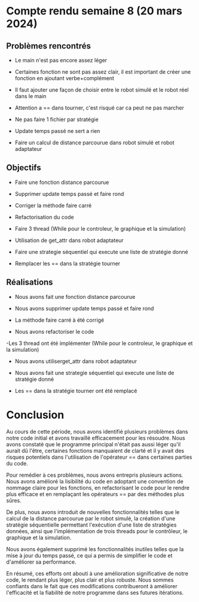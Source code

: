 # Compte rendu semaine 8 (20 mars 2024)

## Problèmes rencontrés

- Le main n'est pas encore assez léger

- Certaines fonction ne sont pas assez clair, il est important de créer une fonction en ajoutant verbe+complément

- Il faut ajouter une façon de choisir entre le robot simulé et le robot réel dans le main

- Attention a == dans tourner, c'est risqué car ca peut ne pas marcher

- Ne pas faire 1 fichier par stratégie

- Update temps passé ne sert a rien

- Faire un calcul de distance parcourue dans robot simulé et robot adaptateur

## Objectifs

- Faire une fonction distance parcourue

- Supprimer update temps passé et faire rond

- Corriger la méthode faire carré

- Refactorisation du code

- Faire 3 thread (While pour le controleur, le graphique et la simulation)

- Utilisation de get_attr dans robot adaptateur

- Faire une strategie séquentiel qui execute une liste de stratégie donné

- Remplacer les == dans la stratégie tourner

## Réalisations

- Nous avons fait une fonction distance parcourue

- Nous avons supprimer update temps passé et faire rond

- La méthode faire carré à été corrigé

- Nous avons refactoriser le code

-Les 3 thread ont été implémenter (While pour le controleur, le graphique et la simulation)

- Nous avons utiliserget_attr dans robot adaptateur

- Nous avons fait une strategie séquentiel qui execute une liste de stratégie donné

- Les == dans la stratégie tourner ont été remplacé


# Conclusion

Au cours de cette période, nous avons identifié plusieurs problèmes dans notre code initial et avons travaillé efficacement pour les résoudre. Nous avons constaté que le programme principal n'était pas aussi léger qu'il aurait dû l'être, certaines fonctions manquaient de clarté et il y avait des risques potentiels dans l'utilisation de l'opérateur == dans certaines parties du code.

Pour remédier à ces problèmes, nous avons entrepris plusieurs actions. Nous avons amélioré la lisibilité du code en adoptant une convention de nommage claire pour les fonctions, en refactorisant le code pour le rendre plus efficace et en remplaçant les opérateurs == par des méthodes plus sûres.

De plus, nous avons introduit de nouvelles fonctionnalités telles que le calcul de la distance parcourue par le robot simulé, la création d'une stratégie séquentielle permettant l'exécution d'une liste de stratégies données, ainsi que l'implémentation de trois threads pour le contrôleur, le graphique et la simulation.

Nous avons également supprimé les fonctionnalités inutiles telles que la mise à jour du temps passé, ce qui a permis de simplifier le code et d'améliorer sa performance.

En résumé, ces efforts ont abouti à une amélioration significative de notre code, le rendant plus léger, plus clair et plus robuste. Nous sommes confiants dans le fait que ces modifications contribueront à améliorer l'efficacité et la fiabilité de notre programme dans ses futures itérations.